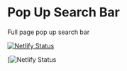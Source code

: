 # Pop Up Search Bar
 Full page pop up search bar
 
 [![Netlify Status](https://api.netlify.com/api/v1/badges/546e3863-74b8-4e81-8264-24cf72920a55/deploy-status)](https://app.netlify.com/sites/pop-up-search-bar/deploys)
 
 [![Netlify Status](https://pop-up-search-bar.netlify.app/)
